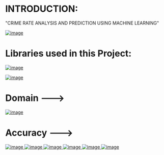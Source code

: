# INTRODUCTION:
"CRIME RATE ANALYSIS AND PREDICTION USING MACHINE LEARNING"

[
![image](https://github.com/Maheshreddy1356/Crime-Rate-Analysis-AndPrediction-Using-Machine-Learning/assets/123810091/0d0dff6f-815b-4716-ad3a-1e11711cdf77)
](url)

# Libraries used in this Project:
[
![image](https://github.com/Maheshreddy1356/Crime-Rate-Analysis-AndPrediction-Using-Machine-Learning/assets/123810091/2051a31a-6242-4ef7-8d20-bd6f3d997a9f)
](url)

[
![image](https://github.com/Maheshreddy1356/Crime-Rate-Analysis-AndPrediction-Using-Machine-Learning/assets/123810091/ab799e8b-1ea7-4573-b18f-4ae52e2ee7cd)
](url)
# Domain --->
[
![image](https://github.com/Maheshreddy1356/Crime-Rate-Analysis-AndPrediction-Using-Machine-Learning/assets/123810091/83901c4b-722c-47ee-908a-42bad2b322fa)
](url)
# Accuracy --->
[
![image](https://github.com/Maheshreddy1356/Crime-Rate-Analysis-AndPrediction-Using-Machine-Learning/assets/123810091/5584d84d-38ae-4d92-9812-a92c1db91dcc)
](url)   [
![image](https://github.com/Maheshreddy1356/Crime-Rate-Analysis-AndPrediction-Using-Machine-Learning/assets/123810091/4d53ba70-9859-4a00-8cc8-403500712b49)
](url)     [
![image](https://github.com/Maheshreddy1356/Crime-Rate-Analysis-AndPrediction-Using-Machine-Learning/assets/123810091/f4cce7f4-92bc-4c6a-b658-ab339cf12d0f)
](url)       [
![image](https://github.com/Maheshreddy1356/Crime-Rate-Analysis-AndPrediction-Using-Machine-Learning/assets/123810091/4d53ba70-9859-4a00-8cc8-403500712b49)
](url)     [
![image](https://github.com/Maheshreddy1356/Crime-Rate-Analysis-AndPrediction-Using-Machine-Learning/assets/123810091/7c533c1a-dde3-4853-b264-f443e5290d44)
](url)      [
![image](https://github.com/Maheshreddy1356/Crime-Rate-Analysis-AndPrediction-Using-Machine-Learning/assets/123810091/4f39aa44-36a2-4193-9ec4-09fd7de5bcb3)
](url)

